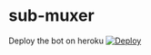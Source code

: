 # sub-muxer

Deploy the bot on heroku
[![Deploy](https://www.herokucdn.com/deploy/button.svg)](https://heroku.com/deploy)

